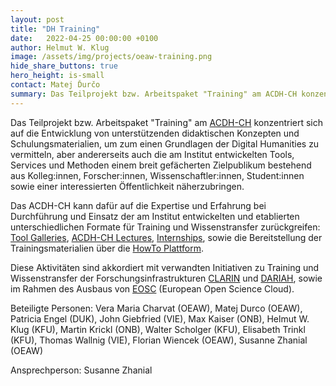 ```yaml
---
layout: post
title: "DH Training"
date:   2022-04-25 00:00:00 +0100
author: Helmut W. Klug
image: /assets/img/projects/oeaw-training.png
hide_share_buttons: true
hero_height: is-small
contact: Matej Ďurčo
summary: Das Teilprojekt bzw. Arbeitspaket "Training" am ACDH-CH konzentriert sich auf die Entwicklung von unterstützenden didaktischen Konzepten und Schulungsmaterialien
---
```

Das Teilprojekt bzw. Arbeitspaket "Training" am [ACDH-CH](https://www.oeaw.ac.at/acdh/) konzentriert sich auf die Entwicklung von unterstützenden didaktischen Konzepten und Schulungsmaterialien, um zum einen Grundlagen der Digital Humanities zu vermitteln, aber andererseits auch die am Institut entwickelten Tools, Services und Methoden einem breit gefächerten Zielpublikum bestehend aus Kolleg:innen, Forscher:innen, Wissenschaftler:innen, Student:innen sowie einer interessierten Öffentlichkeit näherzubringen. 

Das ACDH-CH kann dafür auf die Expertise und Erfahrung bei Durchführung und Einsatz der am Institut entwickelten und etablierten unterschiedlichen Formate für Training und Wissenstransfer zurückgreifen: [Tool Galleries](https://www.oeaw.ac.at/acdh/events/event-series/acdh-ch-tool-galleries), [ACDH-CH Lectures](https://www.oeaw.ac.at/acdh/events/event-series/acdh-ch-lectures), [Internships](https://www.oeaw.ac.at/acdh/education/acdh-ch-internships), sowie die Bereitstellung der Trainingsmaterialien über die [HowTo Plattform](https://howto.acdh.oeaw.ac.at/de).

Diese Aktivitäten sind akkordiert mit verwandten Initiativen zu Training und Wissenstransfer der Forschungsinfrastrukturen [CLARIN](https://www.clarin.eu/) und [DARIAH](https://www.dariah.eu/), sowie im Rahmen des Ausbaus von [EOSC](https://www.eosc.eu/) (European Open Science Cloud).

Beteiligte Personen: Vera Maria Charvat (OEAW), Matej Durco (OEAW), Patricia Engel (DUK), John Giebfried (VIE), Max Kaiser (ONB), Helmut W. Klug (KFU), Martin Krickl (ONB), Walter Scholger (KFU), Elisabeth Trinkl (KFU), Thomas Wallnig (VIE), Florian Wiencek (OEAW), Susanne Zhanial (OEAW)

Ansprechperson: Susanne Zhanial
